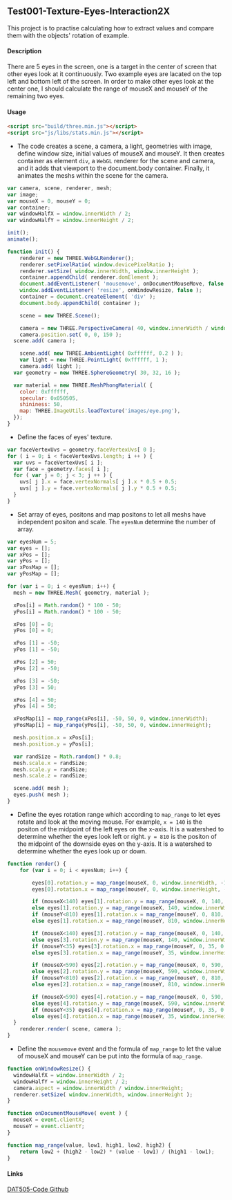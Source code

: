 ## Test001-Texture-Eyes-Interaction2X ##

This project is to practise calculating how to extract values and compare them with the objects' rotation of example.

#### Description ####
There are 5 eyes in the screen, one is a target in the center of screen that other eyes look at it continuously. Two example eyes are lacated on the top left and bottom left of the screen. In order to make other eyes look at the center one, I should calculate the range of mouseX and mouseY of the remaining two eyes.

#### Usage ####
```html
<script src="build/three.min.js"></script>
<script src="js/libs/stats.min.js"></script>
```

* The code creates a scene, a camera, a light, geometries with image, define window size, initial values of mouseX and mouseY. It then creates container as element `div`,  a `WebGL` renderer for the scene and camera, and it adds that viewport to the document.body container. Finally, it animates the meshs within the scene for the camera.

```javascript
var camera, scene, renderer, mesh;
var image;
var mouseX = 0, mouseY = 0;
var container;
var windowHalfX = window.innerWidth / 2;
var windowHalfY = window.innerHeight / 2;

init();
animate();

function init() {
	renderer = new THREE.WebGLRenderer();
	renderer.setPixelRatio( window.devicePixelRatio );
	renderer.setSize( window.innerWidth, window.innerHeight );
	container.appendChild( renderer.domElement );
	document.addEventListener( 'mousemove', onDocumentMouseMove, false );
	window.addEventListener( 'resize', onWindowResize, false );
	container = document.createElement( 'div' );
	document.body.appendChild( container );

	scene = new THREE.Scene();

	camera = new THREE.PerspectiveCamera( 40, window.innerWidth / window.innerHeight, 1, 1000 );
	camera.position.set( 0, 0, 150 );
  scene.add( camera );

	scene.add( new THREE.AmbientLight( 0xffffff, 0.2 ) );
	var light = new THREE.PointLight( 0xffffff, 1 );
	camera.add( light );
  var geometry = new THREE.SphereGeometry( 30, 32, 16 );

  var material = new THREE.MeshPhongMaterial( {
    color: 0xffffff,
    specular: 0x050505,
    shininess: 50,
    map: THREE.ImageUtils.loadTexture('images/eye.png'),
  });
}
```

* Define the faces of eyes' texture.

```javascript
var faceVertexUvs = geometry.faceVertexUvs[ 0 ];
for ( i = 0; i < faceVertexUvs.length; i ++ ) {
  var uvs = faceVertexUvs[ i ];
  var face = geometry.faces[ i ];
  for ( var j = 0; j < 3; j ++ ) {
    uvs[ j ].x = face.vertexNormals[ j ].x * 0.5 + 0.5;
    uvs[ j ].y = face.vertexNormals[ j ].y * 0.5 + 0.5;
  }
}
```

* Set array of eyes, positons and map positons to let all meshs have independent positon and scale. The `eyesNum` determine the number of array.

```javascript
var eyesNum = 5;
var eyes = [];
var xPos = [];
var yPos = [];
var xPosMap = [];
var yPosMap = [];

for (var i = 0; i < eyesNum; i++) {
  mesh = new THREE.Mesh( geometry, material );

  xPos[i] = Math.random() * 100 - 50;
  yPos[i] = Math.random() * 100 - 50;

  xPos [0] = 0;
  yPos [0] = 0;

  xPos [1] = -50;
  yPos [1] = -50;

  xPos [2] = 50;
  yPos [2] = -50;

  xPos [3] = -50;
  yPos [3] = 50;

  xPos [4] = 50;
  yPos [4] = 50;

  xPosMap[i] = map_range(xPos[i], -50, 50, 0, window.innerWidth);
  yPosMap[i] = map_range(yPos[i], -50, 50, 0, window.innerHeight);

  mesh.position.x = xPos[i];
  mesh.position.y = yPos[i];

  var randSize = Math.random() * 0.8;
  mesh.scale.x = randSize;
  mesh.scale.y = randSize;
  mesh.scale.z = randSize;

  scene.add( mesh );
  eyes.push( mesh );
}
```

* Define the eyes rotation range which according to `map_range` to let eyes rotate and look at the moving mouse. For example, `x = 140` is the positon of the midpoint of the left eyes on the x-axis. It is a watershed to determine whether the eyes look left or right. `y = 810` is the positon of the midpoint of the downside eyes on the y-axis. It is a watershed to determine whether the eyes look up or down.

```javascript
function render() {
	for (var i = 0; i < eyesNum; i++) {

		eyes[0].rotation.y = map_range(mouseX, 0, window.innerWidth, -1.14, 1.14);
		eyes[0].rotation.x = map_range(mouseY, 0, window.innerHeight, -1.14, 1.14);

		if (mouseX<140) eyes[1].rotation.y = map_range(mouseX, 0, 140, -0.2, 0.25);
		else eyes[1].rotation.y = map_range(mouseX, 140, window.innerWidth, 0.25, 1.14);
		if (mouseY<810) eyes[1].rotation.x = map_range(mouseY, 0, 810, -1.14, -0.25);
		else eyes[1].rotation.x = map_range(mouseY, 810, window.innerHeight, -0.25, 0);

		if (mouseX<140) eyes[3].rotation.y = map_range(mouseX, 0, 140, -0.2, 0.25);
		else eyes[3].rotation.y = map_range(mouseX, 140, window.innerWidth, 0.25, 1.14);
		if (mouseY<35) eyes[3].rotation.x = map_range(mouseY, 0, 35, 0, 0.25);
		else eyes[3].rotation.x = map_range(mouseY, 35, window.innerHeight, 0.25, 1.14);

		if (mouseX<590) eyes[2].rotation.y = map_range(mouseX, 0, 590, -1.14, -0.75);
		else eyes[2].rotation.y = map_range(mouseX, 590, window.innerWidth,  -0.75, 0.2);
		if (mouseY<810) eyes[2].rotation.x = map_range(mouseY, 0, 810, -1.14, -0.25);
		else eyes[2].rotation.x = map_range(mouseY, 810, window.innerHeight, -0.25, 0);

		if (mouseX<590) eyes[4].rotation.y = map_range(mouseX, 0, 590, -1.14, -0.75);
		else eyes[4].rotation.y = map_range(mouseX, 590, window.innerWidth, -0.75, 0.2);
		if (mouseY<35) eyes[4].rotation.x = map_range(mouseY, 0, 35, 0, 0.25);
		else eyes[4].rotation.x = map_range(mouseY, 35, window.innerHeight, 0.25, 1.14);
  }
	renderer.render( scene, camera );
}
```

* Define the `mousemove` event and the formula of `map_range` to let the value of mouseX and mouseY can be put into the formula of `map_range`.

```javascript
function onWindowResize() {
  windowHalfX = window.innerWidth / 2;
  windowHalfY = window.innerHeight / 2;
  camera.aspect = window.innerWidth / window.innerHeight;
  renderer.setSize( window.innerWidth, window.innerHeight );
}

function onDocumentMouseMove( event ) {
  mouseX = event.clientX;
  mouseY = event.clientY;
}

function map_range(value, low1, high1, low2, high2) {
	return low2 + (high2 - low2) * (value - low1) / (high1 - low1);
}
```

#### Links ####
[DAT505-Code Github](https://github.com/LavaSheny/DAT505-Code.git)
